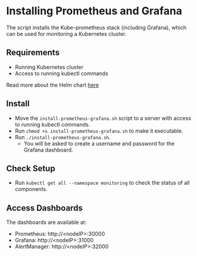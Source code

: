 # Installing Prometheus and Grafana

The script installs the Kube-prometheus stack (including Grafana), which can be used for monitoring a Kubernetes cluster. 

## Requirements
- Running Kubernetes cluster
- Access to running kubectl commands 

Read more about the Helm chart [here](https://github.com/prometheus-community/helm-charts/tree/main/charts/kube-prometheus-stack)

## Install
- Move the `install-prometheus-grafana.sh` script to a server with access to running kubectl commands. 
- Run `chmod +x install-prometheus-grafana.sh` to make it executable.
- Run `./install-prometheus-grafana.sh`.
  - You will be asked to create a username and password for the Grafana dashboard.

## Check Setup
- Run `kubectl get all --namespace monitoring` to check the status of all components.

## Access Dashboards
The dashboards are available at:
- Prometheus: http://\<nodeIP>:30000
- Grafana: http://\<nodeIP>:31000
- AlertManager: http://\<nodeIP>:32000 
